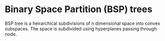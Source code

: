 # Binary Space Partition (BSP) trees
BSP tree is a heirarchical subdivisions of n dimensional space into convex subspaces. The space is subdivided using hyperplanes passing through node.
